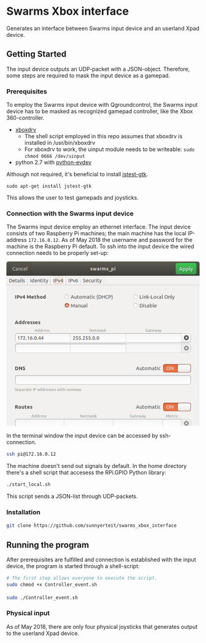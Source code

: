 # Swarms Xbox interface
Generates an interface between Swarms input device and an userland Xpad device.

## Getting Started
The input device outputs an UDP-packet with a JSON-object. Therefore, some steps are required to mask the input device as a gamepad.
### Prerequisites
To employ the Swarms input device with Qgroundcontrol, the Swarms input device has to be masked as recognized gamepad controller, like the Xbox 360-controller.

- [xboxdrv](https://pingus.seul.org/~grumbel/xboxdrv/)
  - The shell script employed in this repo assumes that xboxdrv is installed in /usr/bin/xboxdrv
  - For xboxdrv to work, the uinput module needs to be writeable: ```sudo chmod 0666 /dev/uinput```
- python 2.7 with [python-evdev](http://python-evdev.readthedocs.io/en/latest/install.html)

Although not required, it's beneficial to install [jstest-gtk](https://github.com/Grumbel/jstest-gtk).
```
sudo apt-get install jstest-gtk
```
This allows the user to test gamepads and joysticks.

### Connection with the Swarms input device
The Swarms input device employ an ethernet interface. The input device consists of two Raspberry Pi machines; the main machine has the local IP-address ```172.16.0.12```. As of May 2018 the username and password for the machine is the Raspberry Pi default. To ssh into the input device the wired connection needs to be properly set-up:

![Image of IPv4-settings on Ubuntu](IPv4.png)

In the terminal window the input device can be accessed by ssh-connection.
```sh
ssh pi@172.16.0.12
```

The machine doesn't send out signals by default. In the home directory there's a shell script that accesess the RPi.GPIO Python library:
```sh
./start_local.sh
```

This script sends a JSON-list through UDP-packets.

### Installation
```sh
git clone https://github.com/sunnyerteit/swarms_xbox_interface
```

## Running the program
After prerequisites are fulfilled and connection is established with the input device, the program is started through a shell-script:
```sh
# The first step allows everyone to execute the script.
sudo chmod +x Controller_event.sh

sudo ./Controller_event.sh
```
### Physical input
As of May 2018, there are only four physical joysticks that generates output to the userland Xpad device.